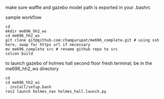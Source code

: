 make sure waffle and gazebo model path is exported in your .bashrc

sample workflow
```
cd
mkdir me696_hh2_ws
cd me696_hh2_ws
git clone git@github.com:champurupat/me696_complete.git # using ssh here, swap for https url if necessary
mv me696_complete src # rename github repo to src
colcon build
```
to launch gazebo of holmes hall second floor fresh terminal, be in the me696_hh2_ws directory
```
cd
cd me696_hh2_ws
. install/setup.bash
ros2 launch holmes_nav holmes_hall.launch.py
```
